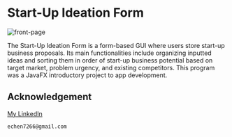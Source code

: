# Start-Up Ideation Form

![front-page]

The Start-Up Ideation Form is a form-based GUI where users store start-up business proposals. Its main functionalities include organizing inputted ideas and sorting them in order of start-up business potential based on target market, problem urgency, and existing competitors. This program was a JavaFX introductory project to app development.

## Acknowledgement
[My LinkedIn](https://www.linkedin.com/in/ericchenatl/)<br/>
```
echen7266@gmail.com
```

[front-page]: https://i.imgur.com/uuBDE7V.png
